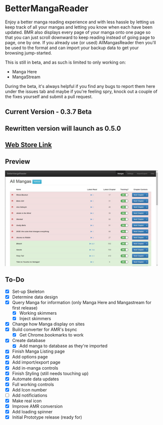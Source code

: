 # BetterMangaReader
Enjoy a better manga reading experience and with less hassle by letting us keep track of all your mangas and letting you know when each have been updated. BMR also displays every page of your manga onto one page so that you can just scroll downward to keep reading instead of going page to page, one by one. If you already use (or used) AllMangasReader then you'll be used to the format and can import your backup data to get your browsing jump-started.

This is still in beta, and as such is limited to only working on:
- Manga Here
- MangaStream

During the beta, it's always helpful if you find any bugs to report them here under the issues tab and maybe if you're feeling spry, knock out a couple of the fixes yourself and submit a pull request.

## Current Version - 0.3.7 Beta
## Rewritten version will launch as 0.5.0

## [Web Store Link](https://chrome.google.com/webstore/detail/bettermangareader/gecohlfddhgfhkadmdghjjmijdpabmlp?hl=en&gl=US)
## Preview
![Manga List](https://raw.githubusercontent.com/JonathanWolfe/BetterMangaReader/master/screenshots/manga-list.jpg)

## To-Do
- [x] Set-up Skeleton
- [x] Determine data design
- [x] Query Manga for information (only Manga Here and Mangastream for first release)
  - [x] Working skimmers
  - [x] Inject skimmers

- [x] Change how Manga display on sites
- [x] Build converter for AMR's bsync
  - [x] Get Chrome.bookmarks to work

- [x] Create database
  - [x] Add manga to database as they're imported

- [x] Finish Manga Listing page
- [x] Add options page
- [x] Add import/export page
- [x] Add in-manga controls
- [x] Finish Styling (still needs touching up)
- [x] Automate data updates
- [x] Full working controls
- [x] Add Icon number
- [ ] Add notificiations
- [x] Make real icon
- [x] Improve AMR conversion
- [x] Add loading spinner
- [x] Initial Prototype release (ready for)
